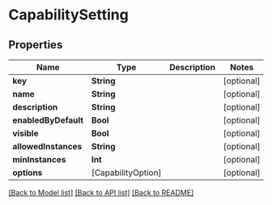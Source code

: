 # CapabilitySetting

## Properties
Name | Type | Description | Notes
------------ | ------------- | ------------- | -------------
**key** | **String** |  | [optional] 
**name** | **String** |  | [optional] 
**description** | **String** |  | [optional] 
**enabledByDefault** | **Bool** |  | [optional] 
**visible** | **Bool** |  | [optional] 
**allowedInstances** | **String** |  | [optional] 
**minInstances** | **Int** |  | [optional] 
**options** | [CapabilityOption] |  | [optional] 

[[Back to Model list]](../README.md#documentation-for-models) [[Back to API list]](../README.md#documentation-for-api-endpoints) [[Back to README]](../README.md)


